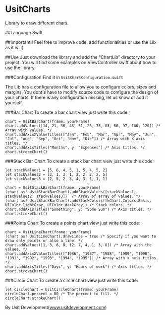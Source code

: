 # UsitCharts
Library to draw different chars. 

##Language
Swift 

##Important!!
Feel free to improve code, add functionalities or use the Lib as it is. :)

##Use
Just download the library and add the "ChartLib" directory to your project. 
You will find some examples on ViewController.swift about how to use the library.

###Configuration
Find it in ``` UsitChartConfiguration.swift ```

The Lib has a configuration file to allow you to configure colors, sizes and margins. You dont's have to modify source code to configure the design of your charts.
If there is any configuration missing, let us know or add it yourself.

###Bar Chart
To create a bar chart view just write this code:

```
chart = UsitBarChart(frame: yourFrame)
chart.addValues([14, 21, 36, 48, 51, 26, 75, 83, 56, 97, 100, 120]) /* Array with values. */
chart.addAxisXValueTitles(["Jan", "Feb", "Mar", "Apr", "May", "Jun", "Jul", "Aug", "Sep", "Oct", "Nov", "Dic"]) /* Array with X axis titles. */
chart.addAxisTitles("Months", y: "Expenses") /* Axis titles. */
chart.strokeChart()
```

###Stack Bar Chart
To create a stack bar chart view just write this code:

```
let stackValues1 = [5, 6, 4, 5, 1, 5, 4, 5, 2]
let stackValues2 = [3, 1, 3, 1, 2, 2, 2, 2, 5]
let stackValues3 = [2, 5, 2, 3, 4, 3, 1, 1, 1]
        
chart = UsitStackBarChart(frame: yourFrame)
(chart as! UsitStackBarChart).addStackValues([stackValues1, stackValues2, stackValues3])  /* Array of array of values. */
(chart as! UsitStackBarChart).addStackColors([kChart.Colors.Basic, UIColor.lightGray, UIColor.darkGray]) /* Stack colors. */
chart.addAxisTitles("Something", y: "Some Sum") /* Axis titles. */
chart.strokeChart()
```

###Points Chart
To create a points chart view just write this code:

```
chart = UsitLineChart(frame: yourFrame)
(chart as! UsitLineChart).drawLines = true /* Specify if you want to draw only points or also a line. */
chart.addValues([1, 3, 6, 8, 12, 7, 4, 1, 3, 8]) /* Array with the values. */
chart.addAxisXValueTitles(["1986", "1987", "1988", "1989", "1990", "1991", "1992", "1993", "1994", "1995"]) /* Array with x axis titles. */
chart.addAxisTitles("Days", y: "Hours of work") /* Axis titles. */
chart.strokeChart()
```

###Circle Chart
To create a circle chart view just write this code:

```
let circleChart = UsitCircleChart(frame: yourFrame)
circleChart.percent = 80 /* The percent to fill. */
circleChart.strokeChart()
```

By Usit Development(www.usitdevelopment.com)
